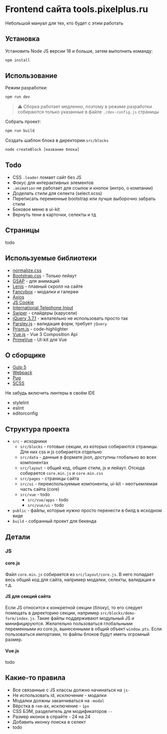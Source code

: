# Frontend сайта tools.pixelplus.ru

Небольшой мануал для тех, кто будет с этим работать

## Установка

Установить Node JS версии 18 и больше, затем выполнить команду:

```bash
npm install
```

## Использование

Режим разработки:

```bash
npm run dev
```

> ⚠️ Сборка работает медленно, поэтому в режиме разработки собираются только указанные в файле `./dev-config.js` страницы

Собрать проект:

```bash
npm run build
```

Создать шаблон блока в директории `src/blocks`

```bash
node createBlock [название блока]
```

## Todo

* CSS `.loader` ломает сайт без JS
* Фокус для интерактивных элементов
* `.animation` не работает для ссылок и кнопок (интро, о компании)
* Доделать стили для селекта (select.scss)
* Переписать переменные bootstrap или лучше выборочно забрать стили
* Боковое меню в ui-kit
* Вернуть тени в карточки, селекты и тд

## Страницы

todo

## Используемые библиотеки

* [normalize.css](https://necolas.github.io/normalize.css/)
* [Bootstrap.css](https://getbootstrap.com/docs/5.3/getting-started/introduction/) - Только лейаут
* [GSAP](https://gsap.com/) - для анимаций
* [Lenis](https://github.com/darkroomengineering/lenis) - плавный скролл на сайте
* [Fancybox](https://fancyapps.com/fancybox/) - модалки и галереи
* [Axios](https://axios-http.com/docs/intro)
* [JS Cookie](https://github.com/js-cookie/js-cookie#readme)
* [International Telephone Input](https://github.com/jackocnr/intl-tel-input)
* [Swiper](https://swiperjs.com/swiper-api) - слайдеры (карусели)
* [jQuery 3.7.1](https://api.jquery.com/) - желательно не использовать просто так
* [Parsley.js](https://parsleyjs.org/doc/index.html) - валидация форм, требует `jQuery`
* [Prism.js](https://prismjs.com/) - code-highlighter
* [Vue.js](https://vuejs.org/) - Vue 3 Composition Api
* [PrimeVue](https://primevue.org/) - UI-kit для Vue

## О сборщике

* [Gulp 5](https://gulpjs.com/)
* [Webpack](https://webpack.js.org/)
* [Pug](https://pugjs.org/api/getting-started.html)
* [SCSS](https://sass-lang.com/)

Не забудь включить линтеры в своём IDE

* stylelint
* eslint
* editorconfig

## Структура проекта

* `src` - исходники
  * `src/blocks` - готовые секции, из которых собираются страницы. Для них css и js собирается отдельно
  * `src/data` - данные в формате json, доступны глобально во всех компонентах
  * `src/layout` - общий код, общие стили, js и лейаут. Отсюда собирается `core.min.js` и `core.min.css`
  * `src/pages` - страницы сайта
  * `src/ui` - переиспользуемые компоненты, ui-kit - неотъемлемая часть сайта (core)
  * `src/vue` - todo
    * `src/vue/apps` - todo
    * `src/vue/ui` - todo
* `public` - файлы, которые нужно просто перенести в билд в исходном виде
* `build` - собранный проект для бекенда

## Детали

### JS

#### core.js

Файл `core.min.js` собирается из `src/layout/core.js`.
В него попадает весь общий код для сайта, например модалки, селекты, валидация и т.д.

#### JS для секций сайта

Если JS относится к конкретной секции (блоку), то его следует помещать в директорию секции, например `src/blocks/demo-form/index.js`.
Такие файлы поддерживают модульный JS и минифицируются.
Желательно пользоваться глобальными переменными из core.js, вынесенными в общий объект `window.pts`.
Если пользоваться импортами, то файлы блоков будут иметь огромный размер.

#### Vue.js

todo

## Какие-то правила

* Все связанные с JS классы должно начинаться на `js-`
* Не использовать id, исключение - модалки
* Модалки должны заканчиваться на `-modal`
* Вёрстка в `rem`-ах, исключение - `1px`
* CSS БЭМ, разделитель для модификаторов `--`
* Размер иконок в спрайте - 24 на 24
* Добавить иконку поиска в селект
* todo
